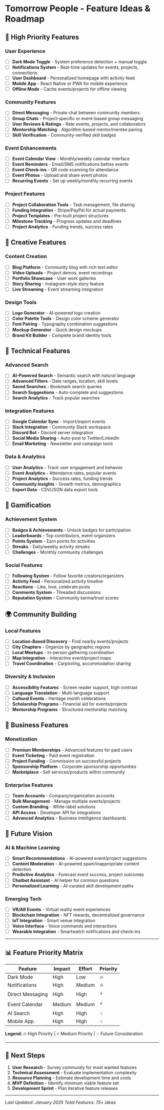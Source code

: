 # Tomorrow People - Feature Ideas & Roadmap

## 🚀 **High Priority Features**

### **User Experience**
- [ ] **Dark Mode Toggle** - System preference detection + manual toggle
- [ ] **Notifications System** - Real-time updates for events, projects, connections
- [ ] **User Dashboard** - Personalized homepage with activity feed
- [ ] **Mobile App** - React Native or PWA for mobile experience
- [ ] **Offline Mode** - Cache events/projects for offline viewing

### **Community Features**
- [ ] **Direct Messaging** - Private chat between community members
- [ ] **Group Chats** - Project-specific or event-based group messaging
- [ ] **User Reviews & Ratings** - Rate events, projects, and collaborators
- [ ] **Mentorship Matching** - Algorithm-based mentor/mentee pairing
- [ ] **Skill Verification** - Community-verified skill badges

### **Event Enhancements**
- [ ] **Event Calendar View** - Monthly/weekly calendar interface
- [ ] **Event Reminders** - Email/SMS notifications before events
- [ ] **Event Check-ins** - QR code scanning for attendance
- [ ] **Event Photos** - Upload and share event photos
- [ ] **Recurring Events** - Set up weekly/monthly recurring events

### **Project Features**
- [ ] **Project Collaboration Tools** - Task management, file sharing
- [ ] **Funding Integration** - Stripe/PayPal for actual payments
- [ ] **Project Templates** - Pre-built project structures
- [ ] **Milestone Tracking** - Progress updates and deadlines
- [ ] **Project Analytics** - Funding trends, success rates

## 🎨 **Creative Features**

### **Content Creation**
- [ ] **Blog Platform** - Community blog with rich text editor
- [ ] **Video Uploads** - Project demos, event recordings
- [ ] **Portfolio Showcase** - User work galleries
- [ ] **Story Sharing** - Instagram-style story feature
- [ ] **Live Streaming** - Event streaming integration

### **Design Tools**
- [ ] **Logo Generator** - AI-powered logo creation
- [ ] **Color Palette Tools** - Design color scheme generator
- [ ] **Font Pairing** - Typography combination suggestions
- [ ] **Mockup Generator** - Quick design mockups
- [ ] **Brand Kit Builder** - Complete brand identity tools

## 🔧 **Technical Features**

### **Advanced Search**
- [ ] **AI-Powered Search** - Semantic search with natural language
- [ ] **Advanced Filters** - Date ranges, location, skill levels
- [ ] **Saved Searches** - Bookmark search queries
- [ ] **Search Suggestions** - Auto-complete and suggestions
- [ ] **Search Analytics** - Track popular searches

### **Integration Features**
- [ ] **Google Calendar Sync** - Import/export events
- [ ] **Slack Integration** - Community Slack workspace
- [ ] **Discord Bot** - Discord server integration
- [ ] **Social Media Sharing** - Auto-post to Twitter/LinkedIn
- [ ] **Email Marketing** - Newsletter and campaign tools

### **Data & Analytics**
- [ ] **User Analytics** - Track user engagement and behavior
- [ ] **Event Analytics** - Attendance rates, popular events
- [ ] **Project Analytics** - Success rates, funding trends
- [ ] **Community Insights** - Growth metrics, demographics
- [ ] **Export Data** - CSV/JSON data export tools

## 🎯 **Gamification**

### **Achievement System**
- [ ] **Badges & Achievements** - Unlock badges for participation
- [ ] **Leaderboards** - Top contributors, event organizers
- [ ] **Points System** - Earn points for activities
- [ ] **Streaks** - Daily/weekly activity streaks
- [ ] **Challenges** - Monthly community challenges

### **Social Features**
- [ ] **Following System** - Follow favorite creators/organizers
- [ ] **Activity Feed** - Personalized activity timeline
- [ ] **Reactions** - Like, love, celebrate posts
- [ ] **Comments System** - Threaded discussions
- [ ] **Reputation System** - Community karma/trust scores

## 🌍 **Community Building**

### **Local Features**
- [ ] **Location-Based Discovery** - Find nearby events/projects
- [ ] **City Chapters** - Organize by geographic regions
- [ ] **Local Meetups** - In-person gathering coordination
- [ ] **Map Integration** - Interactive event/project maps
- [ ] **Travel Coordination** - Carpooling, accommodation sharing

### **Diversity & Inclusion**
- [ ] **Accessibility Features** - Screen reader support, high contrast
- [ ] **Language Translation** - Multi-language support
- [ ] **Cultural Events** - Heritage month celebrations
- [ ] **Scholarship Programs** - Financial aid for events/projects
- [ ] **Mentorship Programs** - Structured mentorship matching

## 💼 **Business Features**

### **Monetization**
- [ ] **Premium Memberships** - Advanced features for paid users
- [ ] **Event Ticketing** - Paid event registration
- [ ] **Project Funding** - Commission on successful projects
- [ ] **Sponsorship Platform** - Corporate sponsorship opportunities
- [ ] **Marketplace** - Sell services/products within community

### **Enterprise Features**
- [ ] **Team Accounts** - Company/organization accounts
- [ ] **Bulk Management** - Manage multiple events/projects
- [ ] **Custom Branding** - White-label solutions
- [ ] **API Access** - Developer API for integrations
- [ ] **Advanced Analytics** - Business intelligence dashboards

## 🔮 **Future Vision**

### **AI & Machine Learning**
- [ ] **Smart Recommendations** - AI-powered event/project suggestions
- [ ] **Content Moderation** - AI-powered spam/inappropriate content detection
- [ ] **Predictive Analytics** - Forecast event success, project outcomes
- [ ] **Chatbot Assistant** - AI helper for common questions
- [ ] **Personalized Learning** - AI-curated skill development paths

### **Emerging Tech**
- [ ] **VR/AR Events** - Virtual reality event experiences
- [ ] **Blockchain Integration** - NFT rewards, decentralized governance
- [ ] **IoT Integration** - Smart venue integration
- [ ] **Voice Interface** - Voice commands and interactions
- [ ] **Wearable Integration** - Smartwatch notifications and check-ins

---

## 📊 **Feature Priority Matrix**

| Feature | Impact | Effort | Priority |
|---------|--------|--------|----------|
| Dark Mode | High | Low | 🔥 |
| Notifications | High | Medium | 🔥 |
| Direct Messaging | High | High | ⚡ |
| Event Calendar | Medium | Medium | ⚡ |
| AI Search | High | High | 💡 |
| Mobile App | High | High | 💡 |

**Legend:** 🔥 High Priority | ⚡ Medium Priority | 💡 Future Consideration

---

## 🎯 **Next Steps**

1. **User Research** - Survey community for most wanted features
2. **Technical Assessment** - Evaluate implementation complexity
3. **Resource Planning** - Estimate development time and costs
4. **MVP Definition** - Identify minimum viable feature set
5. **Development Sprint** - Plan iterative feature releases

---

*Last Updated: January 2025*
*Total Features: 75+ ideas*
